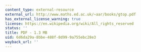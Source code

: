 ```yaml
---
content_type: external-resource
external_url: http://www.maths.ed.ac.uk/~aar/books/gtop.pdf
has_external_license_warning: true
license: https://en.wikipedia.org/wiki/All_rights_reserved
status: ''
title: PDF - 1.3 MB
uid: 6d6da29a-8bbe-488f-8d99-9a755ebc28e3
wayback_url: ''
---
```

